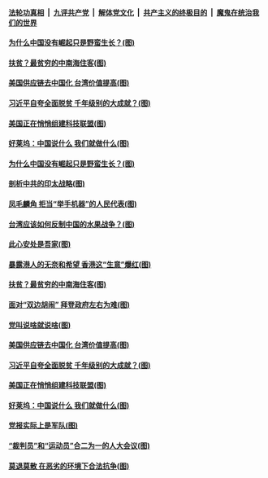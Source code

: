 

####  [法轮功真相](../../../../basic/blob/master/README.md?t=03072331) &nbsp;|&nbsp; [九评共产党](../../../../9ping.md/blob/master/README.md?t=03072331) &nbsp;|&nbsp; [解体党文化](../../../../jtdwh.md/blob/master/README.md?t=03072331)  &nbsp;|&nbsp; [共产主义的终极目的](../../../../gczydzjmd.md/blob/master/README.md?t=03072331) &nbsp;|&nbsp; [魔鬼在统治我们的世界](../../../../mgztzwmdsj.md/blob/master/README.md?t=03072331) 

#### [为什么中国没有崛起只是野蛮生长？(图)](../pages/p4/964738.md?t=03072331) 

#### [扶贫？最贫穷的中南海住客(图)](../pages/p4/964678.md?t=03072331) 

#### [美国供应链去中国化 台湾价值提高(图)](../pages/p4/964641.md?t=03072331) 

#### [习近平自夸全面脱贫 千年级别的大成就？(图)](../pages/p4/964623.md?t=03072331) 

#### [美国正在悄悄组建科技联盟(图)](../pages/p4/964540.md?t=03072331) 

#### [好莱坞：中国说什么 我们就做什么(图)](../pages/p4/964619.md?t=03072331) 

#### [为什么中国没有崛起只是野蛮生长？(图)](../pages/p4/964738.md?t=03072331) 

#### [剖析中共的印太战略(图)](../pages/p4/964735.md?t=03072331) 

#### [凤毛麟角 拒当“举手机器”的人民代表(图)](../pages/p4/964731.md?t=03072331) 

#### [台湾应该如何反制中国的水果战争？(图)](../pages/p4/964682.md?t=03072331) 

#### [此心安处是吾家(图)](../pages/p4/964549.md?t=03072331) 


#### [暴露港人的无奈和希望 香港这“生意”爆红(图)](../pages/p4/964677.md?t=03072331) 

#### [扶贫？最贫穷的中南海住客(图)](../pages/p4/964678.md?t=03072331) 



#### [面对“双边胡闹” 拜登政府左右为难(图)](../pages/p4/964621.md?t=03072331) 

#### [党叫说啥就说啥(图)](../pages/p4/964618.md?t=03072331) 

#### [美国供应链去中国化 台湾价值提高(图)](../pages/p4/964641.md?t=03072331) 

#### [习近平自夸全面脱贫 千年级别的大成就？(图)](../pages/p4/964623.md?t=03072331) 

#### [美国正在悄悄组建科技联盟(图)](../pages/p4/964540.md?t=03072331) 

#### [好莱坞：中国说什么 我们就做什么(图)](../pages/p4/964619.md?t=03072331) 


#### [党报实际上是军队(图)](../pages/p4/964559.md?t=03072331) 

#### [“裁判员”和“运动员”合二为一的人大会议(图)](../pages/p4/964537.md?t=03072331) 

#### [莫退莫散 在恶劣的环境下合法抗争(图)](../pages/p4/964535.md?t=03072331) 

